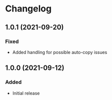# Changelog

## 1.0.1 (2021-09-20)

### Fixed
 - Added handling for possible auto-copy issues

## 1.0.0 (2021-09-12)

### Added
 - Initial release